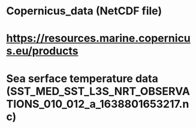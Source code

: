 # Copernicus_data (NetCDF file)
# https://resources.marine.copernicus.eu/products
# Sea serface temperature data (SST_MED_SST_L3S_NRT_OBSERVATIONS_010_012_a_1638801653217.nc)
